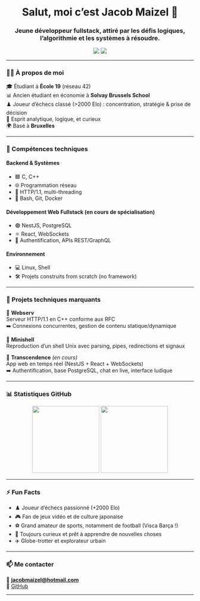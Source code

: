 <h1 align="center">Salut, moi c’est Jacob Maizel 👋</h1>
<h3 align="center">Jeune développeur fullstack, attiré par les défis logiques, l’algorithmie et les systèmes à résoudre.</h3>


<p align="center">
  <a href="mailto:jacobmaizel@hotmail.com"><img src="https://img.shields.io/badge/Email-jacobmaizel@hotmail.com-blue?style=flat-square&logo=gmail"></a>
  <a href="https://github.com/jmaizel"><img src="https://img.shields.io/badge/GitHub-jmaizel-181717?style=flat-square&logo=github"></a>
</p>

---

### 👨‍💻 À propos de moi

🎓 Étudiant à **École 19** (réseau 42)  
📊 Ancien étudiant en économie à **Solvay Brussels School**  
♟️ Joueur d’échecs classé (>2000 Elo) : concentration, stratégie & prise de décision  
🧠 Esprit analytique, logique, et curieux  
🌍 Basé à **Bruxelles**

---

### 🔧 Compétences techniques

#### Backend & Systèmes
- 🟦 C, C++
- 🌐 Programmation réseau
- 🧱 HTTP/1.1, multi-threading
- 🐧 Bash, Git, Docker

#### Développement Web Fullstack (en cours de spécialisation)
- 🟣 NestJS, PostgreSQL
- ⚛️ React, WebSockets
- 🔐 Authentification, APIs REST/GraphQL

#### Environnement
- 💻 Linux, Shell
- 🛠️ Projets construits from scratch (no framework)

---

### 🚀 Projets techniques marquants

📌 **Webserv**  
Serveur HTTP/1.1 en C++ conforme aux RFC  
➡️ Connexions concurrentes, gestion de contenu statique/dynamique

📌 **Minishell**  
Reproduction d’un shell Unix avec parsing, pipes, redirections et signaux

📌 **Transcendence** *(en cours)*  
App web en temps réel (NestJS + React + WebSockets)  
➡️ Authentification, base PostgreSQL, chat en live, interface ludique

---

### 📊 Statistiques GitHub

<p align="center">
  <img src="https://github-readme-stats.vercel.app/api?username=jmaizel&show_icons=true&theme=radical" height="180px"/>
  <img src="https://github-readme-stats.vercel.app/api/top-langs/?username=jmaizel&layout=compact&theme=radical" height="180px"/>
</p>

---

### ⚡ Fun Facts

- ♟️ Joueur d’échecs passionné (+2000 Elo)
- 🎮 Fan de jeux vidéo et de culture japonaise
- ⚽ Grand amateur de sports, notamment de football (Visca Barça !)
- 🧠 Toujours curieux et prêt à apprendre de nouvelles choses
- ✈️ Globe-trotter et explorateur urbain

---

### 📫 Me contacter
 
📧 **jacobmaizel@hotmail.com**  
🔗 [GitHub](https://github.com/jmaizel)

---

